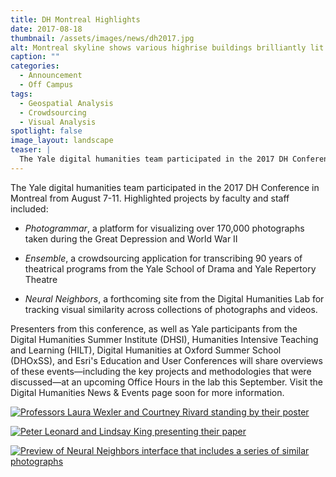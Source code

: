 ```yaml
---
title: DH Montreal Highlights
date: 2017-08-18
thumbnail: /assets/images/news/dh2017.jpg
alt: Montreal skyline shows various highrise buildings brilliantly lit against a night sky, above a logo reading DH 2017.
caption: ""
categories:
  - Announcement
  - Off Campus
tags:
  - Geospatial Analysis
  - Crowdsourcing
  - Visual Analysis
spotlight: false
image_layout: landscape
teaser: |
  The Yale digital humanities team participated in the 2017 DH Conference in Montreal from August 7-11. Highlighted projects by faculty and staff included: Photogrammar, Ensemble, and Neural Neighbors.
---
```

The Yale digital humanities team participated in the 2017 DH Conference in Montreal from August 7-11. Highlighted projects by faculty and staff included:
 * *Photogrammar*, a platform for visualizing over 170,000 photographs taken during the Great Depression and World War II

 * *Ensemble*, a crowdsourcing application for transcribing 90 years of theatrical programs from the Yale School of Drama and Yale Repertory Theatre

 * *Neural Neighbors*, a forthcoming site from the Digital Humanities Lab for tracking visual similarity across collections of photographs and videos.

Presenters from this conference, as well as Yale participants from the Digital Humanities Summer Institute (DHSI), Humanities Intensive Teaching and Learning (HILT), Digital Humanities at Oxford Summer School (DHOxSS), and Esri's Education and User Conferences will share overviews of these events—including the key projects and methodologies that were discussed—at an upcoming Office Hours in the lab this September. Visit the Digital Humanities News &amp; Events page soon for more information.

[<img alt="Professors Laura Wexler and Courtney Rivard standing by their poster" src="http://web.library.yale.edu/sites/default/files/resize/images/DHMontreal1-341x200.jpg" alt: Two professors stand in front of professor that describes the Photogrammer project. The poster is labeled Photogrammart and the Federal Writers Project: A Model for Teaching Data and Mapping Rhetoric. It shows various graphs and images connected to the project./>](http://web.library.yale.edu/sites/default/files/images/DHMontreal1.jpg)

[<img alt="Peter Leonard and Lindsay King presenting their paper"  src="http://web.library.yale.edu/sites/default/files/resize/images/DHMontreal2-270x200.jpg" alt: Presenters demonstrate project Transforming Theater History Through Crowdsourced Transcription on large display screens at front of conference space./>](http://web.library.yale.edu/sites/default/files/images/DHMontreal2.jpg)

[<img alt="Preview of Neural Neighbors interface that includes a series of similar photographs" src="http://web.library.yale.edu/sites/default/files/resize/images/DHMontreal3-315x200.jpg" alt: Neural Neighbors album contains twelve pictures of nineteenth-century women selected by the neural mapping software. The software has selected them because they are all standing and because of the similar shape of their profile created by their petticoats./>](http://web.library.yale.edu/sites/default/files/images/DHMontreal3.jpg)
